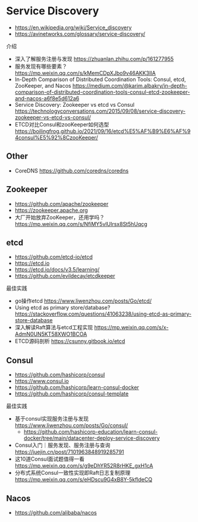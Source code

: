 # Service Discovery
- https://en.wikipedia.org/wiki/Service_discovery
- https://avinetworks.com/glossary/service-discovery/

介绍
- 深入了解服务注册与发现 https://zhuanlan.zhihu.com/p/161277955
- 服务发现有哪些要素？https://mp.weixin.qq.com/s/kMemCDpXJbo9v46AKK3IIA
- In-Depth Comparison of Distributed Coordination Tools: Consul, etcd, ZooKeeper, and Nacos https://medium.com/@karim.albakry/in-depth-comparison-of-distributed-coordination-tools-consul-etcd-zookeeper-and-nacos-a6f8e5d612a6
- Service Discovery: Zookeeper vs etcd vs Consul https://technologyconversations.com/2015/09/08/service-discovery-zookeeper-vs-etcd-vs-consul/
- ETCD对比Consul和zooKeeper如何选型 https://boilingfrog.github.io/2021/09/16/etcd%E5%AF%B9%E6%AF%94consul%E5%92%8CzooKeeper/


## Other
- CoreDNS https://github.com/coredns/coredns


## Zookeeper
- https://github.com/apache/zookeeper
- https://zookeeper.apache.org
- 大厂开始放弃ZooKeeper，还用学吗？https://mp.weixin.qq.com/s/NfiMY5vlUIrsx8St5hUqcg


## etcd
- https://github.com/etcd-io/etcd
- https://etcd.io
- https://etcd.io/docs/v3.5/learning/
- https://github.com/evildecay/etcdkeeper

最佳实践
- go操作etcd https://www.liwenzhou.com/posts/Go/etcd/
- Using etcd as primary store/database? https://stackoverflow.com/questions/41063238/using-etcd-as-primary-store-database
- 深入解读Raft算法与etcd工程实现 https://mp.weixin.qq.com/s/x-AdmN0UN5KT58XWO1BCOA
- ETCD源码剖析 https://csunny.gitbook.io/etcd


## Consul
- https://github.com/hashicorp/consul
- https://www.consul.io
- https://github.com/hashicorp/learn-consul-docker
- https://github.com/hashicorp/consul-template

最佳实践
- 基于consul实现服务注册与发现 https://www.liwenzhou.com/posts/Go/consul/
  - https://github.com/hashicorp-education/learn-consul-docker/tree/main/datacenter-deploy-service-discovery
- Consul入门｜服务发现、服务注册与查询 https://juejin.cn/post/7101963848919285791
- 这10道Consul面试题值得一看 https://mp.weixin.qq.com/s/g9eDhYR52R8rHKE_gxH1cA
- 分布式系统Consul一致性实现即Raft日志复制原理 https://mp.weixin.qq.com/s/eHDscu9G4xB8Y-5kfldeCQ


## Nacos
- https://github.com/alibaba/nacos
